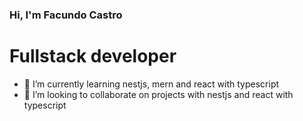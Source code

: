 ### Hi, I'm Facundo Castro

# Fullstack developer

- 🌱 I’m currently learning nestjs, mern and react with typescript
- 👯 I’m looking to collaborate on projects with nestjs and react with typescript

